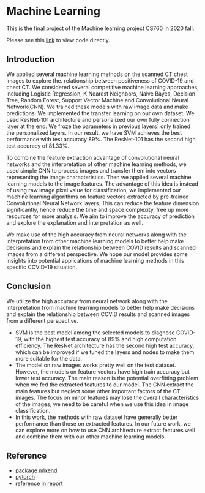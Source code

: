 # Machine Learning
This is the final project of the Machine learning project CS760 in 2020 fall. 

Please see this [link](http://pages.cs.wisc.edu/~zxu444/cs760/) to view code directly.

## Introduction
We applied several machine learning methods on the scanned CT chest images to explore the. relationship between positiveness of COVID-19 and chest CT.
We considered several competitive machine learning approaches, including Logistic Regression, K Nearest Neighbors, Naive Bayes, Decision Tree, Random Forest, Support Vector Machine and Convolutional Neural Network(CNN). We trained these models with raw image data and make predictions. We implemented the transfer learning on our own dataset. We used ResNet-101 architecture and personalized our own fully connection layer at the end. We froze the parameters in previous layers] only trained the personalized layers. In our result, we have SVM achieves the best performance with test accuracy 89%. The ResNet-101 has the second high test accuracy of 81.33%.

To combine the feature extraction advantage of convolutional neural networks and the interpretation of other machine learning methods, we used simple CNN to process images and transfer them into vectors representing the image characteristics. Then we applied several machine learning models to the image features. The advantage of this idea is instead of using raw image pixel value for classification, we implemented our machine learning algorithms on feature vectors extracted by pre-trained Convolutional Neural Network layers. This can reduce the feature dimension significantly, hence reduce the time and space complexity, free up more resources for more analysis. We aim to improve the accuracy of prediction and explore the explanation and interpretation as well.

We make use of the high accuracy from neural networks along with the interpretation from other machine learning models to better help make decisions and explain the relationship between COVID results and scanned images from a different perspective. We hope our model provides some insights into potential applications of machine learning methods in this specific COVID-19 situation.

## Conclusion
We utilize the high accuracy from neural network along with the interpretation from machine learning models to better help make decisions and explain the relationship between COVID results and scanned images from a different perspective.
- SVM is the best model among the selected models to diagnose COVID-19, with the highest test accuracy of 89% and high computation efficiency. The ResNet architecture has the second high test accuracy, which can be improved if we tuned the layers and nodes to make them more suitable for the data.
- The model on raw images works pretty well on the test dataset. However, the models on feature vectors have high train accuracy but lower test accuracy. The main reason is the potential overfitting problem when we fed the extracted features to our model. The CNN extract the main features but neglect some other important factors of the CT images. The focus on minor features may lose the overall characteristics of the images, we need to be careful when we use this idea in image classification.
- In this work, the methods with raw dataset have generally better performance than those on extracted features. In our future work, we can explore more on how to use CNN architecture extract features well and combine them with our other machine learning models.

## Reference
- [package mlxend](http://rasbt.github.io/mlxtend)
- [pytorch](https://pytorch.org)
- [reference in report](https://github.com/OliverXUZY/CS760-ML-fall20/blob/master/project/760project.pdf)


